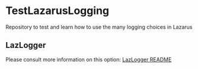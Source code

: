 # TestLazarusLogging

Repository to test and learn how to use the many logging choices in Lazarus

## LazLogger

Please consult more information on this option: [LazLogger README](LazLogger/README.md)
